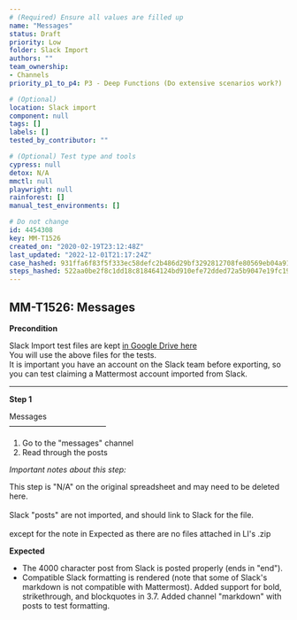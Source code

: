 ```yaml
---
# (Required) Ensure all values are filled up
name: "Messages"
status: Draft
priority: Low
folder: Slack Import
authors: ""
team_ownership:
- Channels
priority_p1_to_p4: P3 - Deep Functions (Do extensive scenarios work?)

# (Optional)
location: Slack import
component: null
tags: []
labels: []
tested_by_contributor: ""

# (Optional) Test type and tools
cypress: null
detox: N/A
mmctl: null
playwright: null
rainforest: []
manual_test_environments: []

# Do not change
id: 4454308
key: MM-T1526
created_on: "2020-02-19T23:12:48Z"
last_updated: "2022-12-01T21:17:24Z"
case_hashed: 931ffa6f83f5f333ec58defc2b486d29bf3292812708fe80569eb04a910031953fa6fd761c95a8cda22b45ff5673da3a
steps_hashed: 522aa0be2f8c1dd18c818464124bd910efe72dded72a5b9047e19fc19a5a02395ed40fbfbb7fa45a36902bcbdfe0422d
---
```


<!-- (Auto-generated) Based on frontmatter's "key" and "name" -->

## MM-T1526: Messages

**Precondition**

Slack Import test files are kept [in Google Drive here](https://drive.google.com/drive/folders/19y2KC_tcqJZa-BDucvpdmsNdBqy-UL8Q)\
You will use the above files for the tests.\
It is important you have an account on the Slack team before exporting, so you can test claiming a Mattermost account imported from Slack.

---

**Step 1**

Messages\
–––––––––––––––––––––––––

1. Go to the "messages" channel
2. Read through the posts

_Important notes about this step:_

This step is "N/A" on the original spreadsheet and may need to be deleted here.\
\
Slack "posts" are not imported, and should link to Slack for the file.\
\
except for the note in Expected as there are no files attached in LI's .zip

**Expected**

- The 4000 character post from Slack is posted properly (ends in "end").
- Compatible Slack formatting is rendered (note that some of Slack's markdown is not compatible with Mattermost). Added support for bold, strikethrough, and blockquotes in 3.7. Added channel "markdown" with posts to test formatting.
